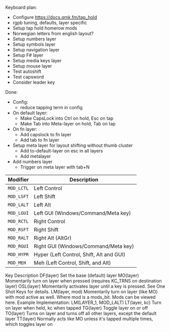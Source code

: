Keyboard plan:
- Configure https://docs.qmk.fm/tap_hold
- rgpb tuning, defaults, layer specific
- Setup tap hold homerow mods
- Norwegian letters from english layout?
- Setup numbers layer
- Setup symbols layer
- Setup navigation layer
- Setup F# layer
- Setup media keys layer
- Setup mouse layer
- Test autoshift
- Test capsword
- Consider leader key

Done:
- Config:
    - reduce tapping term in config
- On default layer:
    - Make CapsLock into Ctrl on hold, Esc on tap
    - Make Tab into Meta-layer on hold, Tab on tap
- On fn layer:
    - Add capslock to fn layer
    - Add tab to fn layer
- Setup meta layer for layout shifting without thumb cluster
    - Add to-default-layer on esc in all layers
    - Add metalayer
- Add numbers layer
    - Trigger on meta layer with tab+N



|Modifier  |Description                             |
|----------|----------------------------------------|
|`MOD_LCTL`|Left Control                            |
|`MOD_LSFT`|Left Shift                              |
|`MOD_LALT`|Left Alt                                |
|`MOD_LGUI`|Left GUI (Windows/Command/Meta key)     |
|`MOD_RCTL`|Right Control                           |
|`MOD_RSFT`|Right Shift                             |
|`MOD_RALT`|Right Alt (AltGr)                       |
|`MOD_RGUI`|Right GUI (Windows/Command/Meta key)    |
|`MOD_HYPR`|Hyper (Left Control, Shift, Alt and GUI)|
|`MOD_MEH` |Meh (Left Control, Shift, and Alt)      |


Key	Description
DF(layer)	Set the base (default) layer
MO(layer)	Momentarily turn on layer when pressed (requires KC_TRNS on destination layer)
OSL(layer)	Momentarily activates layer until a key is pressed. See One Shot Keys for details.
LM(layer, mod)	Momentarily turn on layer (like MO) with mod active as well. Where mod is a mods_bit. Mods can be viewed here. Example Implementation: LM(LAYER_1, MOD_LALT)
LT(layer, kc)	Turn on layer when held, kc when tapped
TG(layer)	Toggle layer on or off
TO(layer)	Turns on layer and turns off all other layers, except the default layer
TT(layer)	Normally acts like MO unless it's tapped multiple times, which toggles layer on
